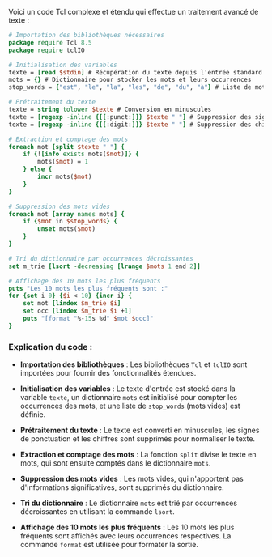 Voici un code Tcl complexe et étendu qui effectue un traitement avancé de texte :

```tcl
# Importation des bibliothèques nécessaires
package require Tcl 8.5
package require tclIO

# Initialisation des variables
texte = [read $stdin] # Récupération du texte depuis l'entrée standard
mots = {} # Dictionnaire pour stocker les mots et leurs occurrences
stop_words = {"est", "le", "la", "les", "de", "du", "à"} # Liste de mots vides

# Prétraitement du texte
texte = string tolower $texte # Conversion en minuscules
texte = [regexp -inline {[[:punct:]]} $texte " "] # Suppression des signes de ponctuation
texte = [regexp -inline {[[:digit:]]} $texte " "] # Suppression des chiffres

# Extraction et comptage des mots
foreach mot [split $texte " "] {
    if {![info exists mots($mot)]} {
        mots($mot) = 1
    } else {
        incr mots($mot)
    }
}

# Suppression des mots vides
foreach mot [array names mots] {
    if {$mot in $stop_words} {
        unset mots($mot)
    }
}

# Tri du dictionnaire par occurrences décroissantes
set m_trie [lsort -decreasing [lrange $mots 1 end 2]]

# Affichage des 10 mots les plus fréquents
puts "Les 10 mots les plus fréquents sont :"
for {set i 0} {$i < 10} {incr i} {
    set mot [lindex $m_trie $i]
    set occ [lindex $m_trie $i +1]
    puts "[format "%-15s %d" $mot $occ]"
}
```

### Explication du code :

- **Importation des bibliothèques** : Les bibliothèques `Tcl` et `tclIO` sont importées pour fournir des fonctionnalités étendues.

- **Initialisation des variables** : Le texte d'entrée est stocké dans la variable `texte`, un dictionnaire `mots` est initialisé pour compter les occurrences des mots, et une liste de `stop_words` (mots vides) est définie.

- **Prétraitement du texte** : Le texte est converti en minuscules, les signes de ponctuation et les chiffres sont supprimés pour normaliser le texte.

- **Extraction et comptage des mots** : La fonction `split` divise le texte en mots, qui sont ensuite comptés dans le dictionnaire `mots`.

- **Suppression des mots vides** : Les mots vides, qui n'apportent pas d'informations significatives, sont supprimés du dictionnaire.

- **Tri du dictionnaire** : Le dictionnaire `mots` est trié par occurrences décroissantes en utilisant la commande `lsort`.

- **Affichage des 10 mots les plus fréquents** : Les 10 mots les plus fréquents sont affichés avec leurs occurrences respectives. La commande `format` est utilisée pour formater la sortie.